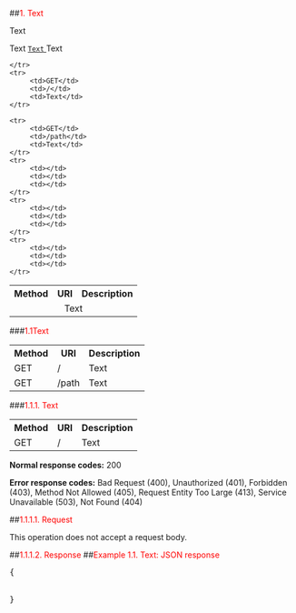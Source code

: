 ##<font color="red">1. Text </font>
<p>Text</p>
<p>Text
<a href="url">
    <code>Text</code>
</a>
Text
</p>


<table>
    <tr>
         <th>Method</th>
         <th>URI</th>
         <th>Description</th>
    </tr>
    <tr>
         <td colspan=3><center>Text</center></td>
         
    </tr>
    <tr>
         <td>GET</td>
         <td>/</td>
         <td>Text</td>
    </tr>
    
    <tr>
         <td>GET</td>
         <td>/path</td>
         <td>Text</td>
    </tr>
    <tr>
         <td></td>
         <td></td>
         <td></td>
    </tr>
    <tr>
         <td></td>
         <td></td>
         <td></td>
    </tr>
    <tr>
         <td></td>
         <td></td>
         <td></td>
    </tr>  
</table>

###<font color="red">1.1Text</font>

<table>
    <tr>
         <th>Method</th>
         <th>URI</th>
         <th>Description</th>
    </tr>
    <tr>
         <td>GET</td>
         <td>/</td>
         <td>Text</td>
    </tr>
     <tr>
         <td>GET</td>
         <td>/path</td>
         <td>Text</td>
    </tr>
</table>
     
###<font color="red">1.1.1. Text</font>

<table>
    <tr>
         <th>Method</th>
         <th>URI</th>
         <th>Description</th>
    </tr>    
     <tr>
         <td>GET</td>
         <td>/</td>
         <td>Text</td>
    </tr>
</table>

<p><b>Normal response codes:</b> 200</p>
<p><b>Error response codes:</b> Bad Request (400), Unauthorized (401), Forbidden (403), Method
Not Allowed (405), Request Entity Too Large (413), Service Unavailable (503), Not Found
(404)
</p>

##<font color="red">1.1.1.1. Request</font>
<p>This operation does not accept a request body.</p>

##<font color="red">1.1.1.2. Response</font>
##<font color="red">Example 1.1. Text: JSON response</font>

<pre>
{
    
    
}
</pre>
